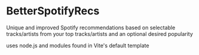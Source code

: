 # BetterSpotifyRecs
Unique and improved Spotify recommendations based on selectable tracks/artists from your top tracks/artists and an optional desired popularity

uses node.js and modules found in Vite's default template
